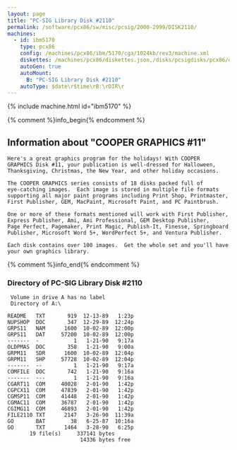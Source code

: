 ```yaml
---
layout: page
title: "PC-SIG Library Disk #2110"
permalink: /software/pcx86/sw/misc/pcsig/2000-2999/DISK2110/
machines:
  - id: ibm5170
    type: pcx86
    config: /machines/pcx86/ibm/5170/cga/1024kb/rev3/machine.xml
    diskettes: /machines/pcx86/diskettes.json,/disks/pcsigdisks/pcx86/diskettes.json
    autoGen: true
    autoMount:
      B: "PC-SIG Library Disk #2110"
    autoType: $date\r$time\rB:\rDIR\r
---
```


{% include machine.html id="ibm5170" %}

{% comment %}info_begin{% endcomment %}

## Information about "COOPER GRAPHICS #11"

    Here's a great graphics program for the holidays! With COOPER
    GRAPHICS Disk #11, your publication is well-dressed for Halloween,
    Thanksgiving, Christmas, the New Year, and other holiday occasions.
    
    The COOPER GRAPHICS series consists of 18 disks packed full of
    eye-catching images.  Each image is stored in multiple file formats
    supporting all major paint programs including Print Shop, Printmaster,
    First Publisher, GEM, MacPaint, Microsoft Paint, and PC Paintbrush.
    
    One or more of these formats mentioned will work with First Publisher,
    Express Publisher, Ami, Ami Professional, GEM Desktop Publisher,
    Page Perfect, Pagemaker, Print Magic, Publish-It, Finesse, Springboard
    Publisher, Microsoft Word 5+, WordPerfect 5+, and Ventura Publisher.
    
    Each disk contains over 100 images.  Get the whole set and you'll have
    your own graphics library.
{% comment %}info_end{% endcomment %}


### Directory of PC-SIG Library Disk #2110

     Volume in drive A has no label
     Directory of A:\

    README   TXT       919  12-13-89   1:23p
    NUPSHOP  DOC       347  12-29-89  12:24p
    GRPS11   NAM      1600  10-02-89  12:00p
    GRPS11   DAT     57200  10-02-89  12:00p
    -------  -           1   1-21-90   9:17a
    OLDPMAS  DOC       358   1-21-90   9:00a
    GRPM11   SDR      1600  10-02-89  12:04p
    GRPM11   SHP     57728  10-02-89  12:04p
    -------  --          1   1-21-90   9:17a
    COMFILE  DOC       742   1-21-90   9:16a
    -------  ---         1   1-21-90   9:16a
    CGART11  COM     40028   2-01-90   1:42p
    CGPCX11  COM     47839   2-01-90   1:42p
    CGMSP11  COM     41448   2-01-90   1:42p
    CGMAC11  COM     36787   2-01-90   1:42p
    CGIMG11  COM     46893   2-01-90   1:42p
    FILE2110 TXT      2147   3-26-90  11:39a
    GO       BAT        38   6-25-87  10:16a
    GO       TXT      1464   3-28-90   6:25p
           19 file(s)     337141 bytes
                           14336 bytes free
